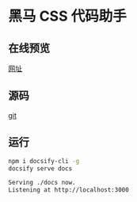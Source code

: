# 黑马 CSS 代码助手

## 在线预览

[网址](http://csscode.itcast.cn)

## 源码

[git](https://github.com/itheima2017/css-quick-manual)

## 运行

```bash
npm i docsify-cli -g
docsify serve docs

Serving ./docs now.
Listening at http://localhost:3000
```
